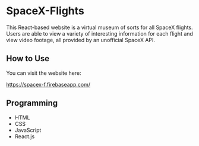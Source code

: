# SpaceX-Flights
This React-based website is a virtual museum of sorts for all SpaceX flights. Users are able to view a variety of interesting information for each flight and view video footage, all provided by an unofficial SpaceX API.

## How to Use
You can visit the website here:

https://spacex-f.firebaseapp.com/

## Programming
* HTML
* CSS
* JavaScript
* React.js
